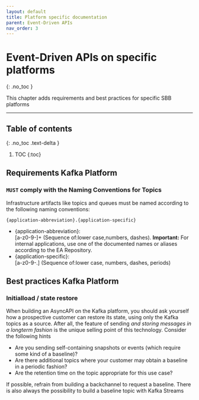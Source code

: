 ```yaml
---
layout: default
title: Platform specific documentation
parent: Event-Driven APIs
nav_order: 3
---
```


Event-Driven APIs on specific platforms
===========================
{: .no_toc }

This chapter adds requirements and best practices for specific SBB platforms

---

## Table of contents
{: .no_toc .text-delta }

1. TOC
{:toc}

## Requirements Kafka Platform

### `MUST` comply with the Naming Conventions for Topics
Infrastructure artifacts like topics and queues must be named according to the following naming conventions: 

`{application-abbreviation}.{application-specific}`

- {application-abbreviation}:\
[a-z0-9-]+ (Sequence of:lower case,numbers, dashes). **Important:** For internal applications, use one of the documented names or aliases according to the EA Repository. 
- {application-specific}:\
[a-z0-9-.] (Sequence of:lower case, numbers, dashes, periods)

## Best practices Kafka Platform 

### Initialload / state restore

When building an AsyncAPI on the Kafka platform, you should ask yourself how a prospective customer can restore its state, 
using only the Kafka topics as a source. After all, the feature of sending *and storing messages in a longterm fashion* is the unique
selling point of this technology. Consider the following hints
* Are you sending self-containing snapshots or events (which require some kind of a baseline)?
* Are there additional topics where your customer may obtain a baseline in a periodic fashion?
* Are the retention time on the topic appropriate for this use case?

If possible, refrain from building a backchannel to request a baseline. There is also always the possibility to build a baseline topic with Kafka Streams